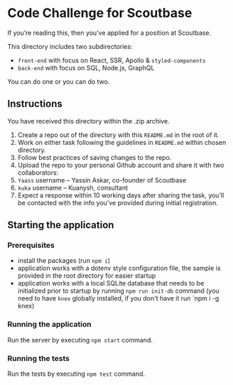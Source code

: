 # Code Challenge for Scoutbase

If you’re reading this, then you’ve applied for a position at Scoutbase.

This directory includes two subdirectories:

- `front-end` with focus on React, SSR, Apollo & `styled-components`
- `back-end` with focus on SQL, Node.js, GraphQL

You can do one or you can do two.

## Instructions

You have received this directory within the .zip archive.

1. Create a repo out of the directory with this `README.md` in the root of it.
2. Work on either task following the guidelines in `README.md` within chosen directory.
3. Follow best practices of saving changes to the repo.
4. Upload the repo to your personal Github account and share it with two collaborators:
  1. `Yaass` username – Yassin Askar, co-founder of Scoutbase
  2. `kuka` username – Kuanysh, consultant
5. Expect a response within 10 working days after sharing the task, you’ll be contacted with the info you’ve provided during initial registration.

## Starting the application

### Prerequisites

- install the packages (run `npm i`)
- application works with a dotenv style configuration file, the sample is provided in the root directory for easier startup
- application works with a local SQLite database that needs to be initialized prior to startup by running `npm run init-db` command (you need to have `knex` globally installed, if you don't have it run `npm i -g knex)

### Running the application

Run the server by executing `npm start` command. 

### Running the tests

Run the tests by executing `npm test` command.
